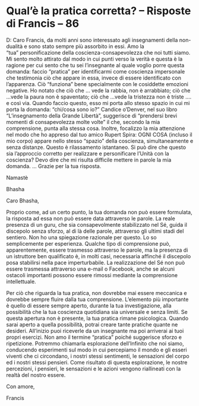 # Qual’è la pratica corretta? – Risposte di Francis – 86

D: Caro Francis, da molti anni sono interessato agli insegnamenti della non-dualità e sono stato sempre più assorbito in essi. Amo la “tua” personificazione della coscienza-consapevolezza che noi tutti siamo. Mi sento molto attirato dal modo in cui punti verso la verità e questa è la ragione per cui sento che tu sei l’insegnante al quale voglio porre questa domanda: faccio “pratica” per identificarmi come coscienza impersonale che testimonia ciò che appare in essa, invece di essere identificato con l’apparenza. Ciò “funziona” bene specialmente con le cosiddette emozioni negative. Ho notato che ciò che … vede la rabbia, non è arrabbiato; ciò che …vede la paura non è spaventato; ciò che …vede la tristezza non è triste …. e così via. Quando faccio questo, esso mi porta allo stesso spazio in cui mi porta la domanda: “chi/cosa sono io?” Candice o’Denver, nel suo libro “L’insegnamento della Grande Libertà”, suggerisce di “prendersi brevi momenti di consapevolezza molte volte” il che, secondo la mia comprensione, punta alla stessa cosa. Inoltre, focalizzo la mia attenzione nel modo che ho appreso dal tuo amico Rupert Spira: OGNI COSA (incluso il mio corpo) appare nello stesso “spazio” della coscienza, simultaneamente e senza distanze. Questo è rilassamento istantaneo. Si può dire che questo sia l’approccio corretto per realizzare e personificare l’Unità con la coscienza? Devo dire che mi risulta difficile mettere in parole la mia domanda. … Grazie per la tua risposta.

Namastè

Bhasha

Caro Bhasha,

Proprio come, ad un certo punto, la tua domanda non può essere formulata, la risposta ad essa non può essere data attraverso le parole. La reale presenza di un guru, che sia consapevolmente stabilizzato nel Sé, guida il discepolo senza sforzo, al di là delle parole, attraverso gli ultimi stadi del sentiero. Non ho una spiegazione razionale per questo. Lo so semplicemente per esperienza. Qualche tipo di comprensione può, apparentemente, essere trasmesso attraverso le parole, ma la presenza di un istruttore ben qualificato è, in molti casi, necessaria affinché il discepolo posa stabilirsi nella pace imperturbabile. La realizzazione del Sé non può essere trasmessa attraverso una e-mail o Facebook, anche se alcuni ostacoli importanti possono essere rimossi mediante la comprensione intellettuale.

Per ciò che riguarda la tua pratica, non dovrebbe mai essere meccanica e dovrebbe sempre fluire dalla tua comprensione. L’elemento più importante  è quello di essere sempre aperto, durante la tua investigazione, alla possibilità che la tua coscienza quotidiana sia universale e senza limiti. Se questa apertura non è presente, la tua pratica rimane psicologica. Quando sarai aperto a quella possibilità, potrai creare tante pratiche quante ne desideri. All’inizio puoi riceverle da un insegnante ma poi arriverai ai tuoi propri esercizi. Non amo il termine “pratica” poiché suggerisce sforzo e ripetizione. Potremmo chiamarla esplorazione dell’Infinito che noi siamo, conducendo esperimenti sul modo in cui percepiamo il mondo e gli esseri viventi che ci circondano, i nostri stessi sentimenti, le sensazioni del corpo ed i nostri stessi pensieri. Come risultato di questa esplorazione, le nostre percezioni, i pensieri, le sensazioni e le azioni vengono riallineati con la realtà del nostro essere.

Con amore,

Francis

